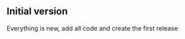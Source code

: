 ## Initial version
<!--
type: feature
scope: all
affected: all
-->

Everything is new, add all code and create the first release
